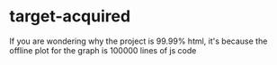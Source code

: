 # target-acquired
If you are wondering why the project is 99.99% html, it's because the offline plot for the graph is 100000 lines of js code
